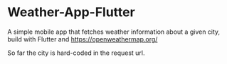 # Weather-App-Flutter

A simple mobile app that fetches weather information about a given city, build with Flutter and https://openweathermap.org/

So far the city is hard-coded in the request url.
